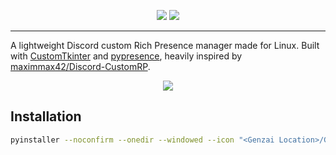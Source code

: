 <p align="center">
<img src="https://github.com/dinogomez/genzai/assets/41871666/b1848453-2ff3-47a8-8f6a-9016bdee1404.png#gh-light-mode-only">
<img src="https://github.com/dinogomez/genzai/assets/41871666/24f7387c-0bb4-426d-b071-4c9b108aa673#gh-dark-mode-only">
</p>


---

A lightweight Discord custom Rich Presence manager made for Linux. Built with [CustomTkinter](https://github.com/TomSchimansky/CustomTkinter) and [pypresence](https://github.com/qwertyquerty/pypresence), heavily inspired by [maximmax42/Discord-CustomRP](https://github.com/maximmax42/Discord-CustomRP).

<p align="center">
<img src="https://github.com/dinogomez/genzai/assets/41871666/8c8cc8f9-74fa-4330-abaf-fe6b977954d0">
</p>

## Installation

```bash
pyinstaller --noconfirm --onedir --windowed --icon "<Genzai Location>/Genzai/assets/genzai.ico" --add-data "<CustomTkinter Location>/customtkinter:customtkinter/" --add-data "<Genzai Location>/Genzai/assets:assets/" --hidden-import "PIL._tkinter_finder"  "<Genzai Location>/Genzai/genzai.py"
```
